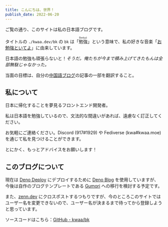 ```yaml
---
title: こんにちは、世界！
publish_date: 2022-06-20
---
```


ご覧の通り、このサイトは私の日本語ブログです。

タイトルの `./kwaa.dev/bk` の `bk` は「<ruby>勉強<rp>(</rp><rt>Benkyō</rt><rp>)</rp></ruby>」という意味で、私の好きな音楽「[お勉強といてよ](https://youtu.be/Atvsg_zogxo)」に由来しています。

日本語の勉強も頑張らないと！*そうだ。俺たちが今まで積み上げてきたもんは全部無駄じゃなかった。*

当面の目標は、自分の[中国語ブログ](https://kwaa.dev)の記事の一部を翻訳すること。

## 私について

日本に帰化することを夢見るフロントエンド開発者。

私は日本語を勉強しているので、文法的な間違いがあれば、遠慮なく訂正してください。

お気軽にご連絡ください。Discord (917#1929) や Fediverse (kwa#kwaa.moe) を通じて私を見つけることができます。

とにかく、もっとアドバイスをお願いします！

## このブログについて

現在は [Deno Deploy](https://deno.com/deploy) にデプロイするために [Deno Blog](https://deno.land/x/blog) を使用していますが、今後は自作のブログテンプレートである [Gumori](https://github.com/importantimport/gumori) への移行を検討する予定です。

また、[zenn.dev](https://zenn.dev) にクロスポストするつもりですが、今のところこのサイトではユーザー名を変更できないので、ユーザー名が決まるまで待ってから登録しようと思っています。

ソースコードはこちら：[GitHub - kwaa/bk](https://github.com/kwaa/bk)